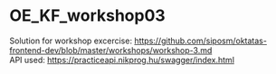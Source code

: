 # OE_KF_workshop03
Solution for workshop excercise: https://github.com/siposm/oktatas-frontend-dev/blob/master/workshops/workshop-3.md  
API used: https://practiceapi.nikprog.hu/swagger/index.html
